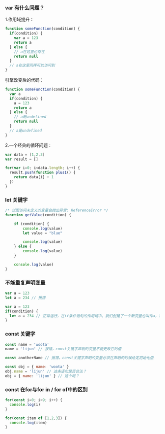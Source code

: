 ### var 有什么问题？
1.作用域提升：
```javascript
function someFunction(condition) {
  if(condition) {
    var a = 123
    return a
  } else {
    // a在这里也存在
    return null
  }
  // a在这里同样可以访问到
}
```
引擎改变后的代码：
```javascript
function someFunction(condition) {
  var a
  if(condition) {
    a = 123
    return a
  } else {
    // a是undefined
    return null
  }
  // a是undefined
}
```
2.一个经典的循环问题：
```javascript
var data = [1,2,3]
var result = []

for(var i=0; i<data.length; i++) {
  result.push(function plus1() {
    return data[i] + 1
  })
}
```

### let 关键字
```javascript
/* 试图访问未定义的变量会抛出异常: ReferenceError */
function getValue(condition) {

    if (condition) {
        console.log(value)
        let value = "blue"

        console.log(value)
    } else {
        console.log(value)
    }

    console.log(value)
}
```

### 不能重复声明变量
```javascript
var a = 123
let a = 234 // 报错
```
```javascript
var a = 123
if(condition) {
  let a = 234 // 正常运行，在if条件语句的作用域中，我们创建了一个新变量也叫作a，它会在当前作用域中覆盖全局作用域中的a
}
```

### const 关键字
```javascript
const name = 'woota' 
name = 'lijun' // 报错，const关键字声明的变量不能更改它的值

const anotherName // 报错，const关键字声明的变量必须在声明的时候给定初始化值

const obj = { name: 'woota' }
obj.name = 'lijun' // 这条语句是否合法？
obj = { name: 'lijun' } // 这个呢？
```

### const 在for与for in / for of中的区别
```javascript
for(const i=0; i<9; i++) {
  console.log(i)
}

for(const item of [1,2,3]) {
  console.log(item)
}
```




